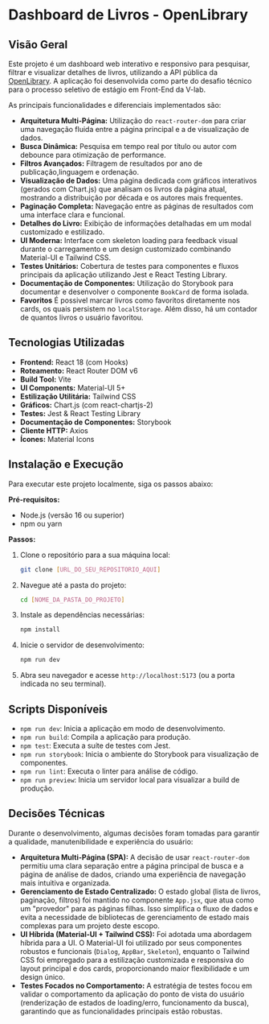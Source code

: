 # Dashboard de Livros - OpenLibrary

## Visão Geral

Este projeto é um dashboard web interativo e responsivo para pesquisar, filtrar e visualizar detalhes de livros, utilizando a API pública da [OpenLibrary](https://openlibrary.org/dev/docs/api/search). A aplicação foi desenvolvida como parte do desafio técnico para o processo seletivo de estágio em Front-End da V-lab.

As principais funcionalidades e diferenciais implementados são:
* **Arquitetura Multi-Página:** Utilização do `react-router-dom` para criar uma navegação fluida entre a página principal e a de visualização de dados.
* **Busca Dinâmica:** Pesquisa em tempo real por título ou autor com debounce para otimização de performance.
* **Filtros Avançados:** Filtragem de resultados por ano de publicação,linguagem e ordenação.
* **Visualização de Dados:** Uma página dedicada com gráficos interativos (gerados com Chart.js) que analisam os livros da página atual, mostrando a distribuição por década e os autores mais frequentes.
* **Paginação Completa:** Navegação entre as páginas de resultados com uma interface clara e funcional.
* **Detalhes do Livro:** Exibição de informações detalhadas em um modal customizado e estilizado.
* **UI Moderna:** Interface com skeleton loading para feedback visual durante o carregamento e um design customizado combinando Material-UI e Tailwind CSS.
* **Testes Unitários:** Cobertura de testes para componentes e fluxos principais da aplicação utilizando Jest e React Testing Library.
* **Documentação de Componentes:** Utilização do Storybook para documentar e desenvolver o componente `BookCard` de forma isolada.
* **Favoritos** É possivel marcar livros como favoritos diretamente nos cards, os quais persistem no `localStorage`. Além disso, há um contador de quantos livros o usuário favoritou.

## Tecnologias Utilizadas

* **Frontend:** React 18 (com Hooks)
* **Roteamento:** React Router DOM v6
* **Build Tool:** Vite
* **UI Components:** Material-UI 5+
* **Estilização Utilitária:** Tailwind CSS
* **Gráficos:** Chart.js (com react-chartjs-2)
* **Testes:** Jest & React Testing Library
* **Documentação de Componentes:** Storybook
* **Cliente HTTP:** Axios
* **Ícones:** Material Icons

## Instalação e Execução

Para executar este projeto localmente, siga os passos abaixo:

**Pré-requisitos:**
* Node.js (versão 16 ou superior)
* npm ou yarn

**Passos:**
1.  Clone o repositório para a sua máquina local:
    ```bash
    git clone [URL_DO_SEU_REPOSITORIO_AQUI]
    ```
2.  Navegue até a pasta do projeto:
    ```bash
    cd [NOME_DA_PASTA_DO_PROJETO]
    ```
3.  Instale as dependências necessárias:
    ```bash
    npm install
    ```
4.  Inicie o servidor de desenvolvimento:
    ```bash
    npm run dev
    ```
5.  Abra seu navegador e acesse `http://localhost:5173` (ou a porta indicada no seu terminal).

## Scripts Disponíveis

* `npm run dev`: Inicia a aplicação em modo de desenvolvimento.
* `npm run build`: Compila a aplicação para produção.
* `npm test`: Executa a suíte de testes com Jest.
* `npm run storybook`: Inicia o ambiente do Storybook para visualização de componentes.
* `npm run lint`: Executa o linter para análise de código.
* `npm run preview`: Inicia um servidor local para visualizar a build de produção.

## Decisões Técnicas

Durante o desenvolvimento, algumas decisões foram tomadas para garantir a qualidade, manutenibilidade e experiência do usuário:

* **Arquitetura Multi-Página (SPA):** A decisão de usar `react-router-dom` permitiu uma clara separação entre a página principal de busca e a página de análise de dados, criando uma experiência de navegação mais intuitiva e organizada.
* **Gerenciamento de Estado Centralizado:** O estado global (lista de livros, paginação, filtros) foi mantido no componente `App.jsx`, que atua como um "provedor" para as páginas filhas. Isso simplifica o fluxo de dados e evita a necessidade de bibliotecas de gerenciamento de estado mais complexas para um projeto deste escopo.
* **UI Híbrida (Material-UI + Tailwind CSS):** Foi adotada uma abordagem híbrida para a UI. O Material-UI foi utilizado por seus componentes robustos e funcionais (`Dialog`, `AppBar`, `Skeleton`), enquanto o Tailwind CSS foi empregado para a estilização customizada e responsiva do layout principal e dos cards, proporcionando maior flexibilidade e um design único.
* **Testes Focados no Comportamento:** A estratégia de testes focou em validar o comportamento da aplicação do ponto de vista do usuário (renderização de estados de loading/erro, funcionamento da busca), garantindo que as funcionalidades principais estão robustas.
